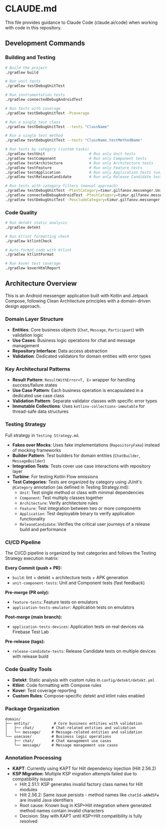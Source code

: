 # CLAUDE.md

This file provides guidance to Claude Code (claude.ai/code) when working with code in this repository.

## Development Commands

### Building and Testing
```bash
# Build the project
./gradlew build

# Run unit tests
./gradlew testDebugUnitTest

# Run instrumentation tests 
./gradlew connectedDebugAndroidTest

# Run tests with coverage
./gradlew testDebugUnitTest -Pcoverage

# Run a single test class
./gradlew testDebugUnitTest --tests "ClassName"

# Run a single test method
./gradlew testDebugUnitTest --tests "ClassName.testMethodName"

# Run tests by category (custom tasks)
./gradlew testUnit                    # Run only Unit tests
./gradlew testComponent               # Run only Component tests  
./gradlew testArchitecture            # Run only Architecture tests
./gradlew testFeature                 # Run only Feature tests
./gradlew testApplication             # Run only Application tests (unit + instrumentation)
./gradlew testReleaseCandidate        # Run only Release Candidate tests

# Run tests with category filters (manual approach)
./gradlew testDebugUnitTest -PtestCategory=timur.gilfanov.messenger.Unit
./gradlew connectedDebugAndroidTest -PtestCategory=timur.gilfanov.messenger.Application
./gradlew testDebugUnitTest -PexcludeCategory=timur.gilfanov.messenger.Architecture
```

### Code Quality
```bash
# Run detekt static analysis
./gradlew detekt

# Run ktlint formatting check
./gradlew ktlintCheck

# Auto-format code with ktlint
./gradlew ktlintFormat

# Run kover test coverage
./gradlew koverHtmlReport
```

## Architecture Overview

This is an Android messenger application built with Kotlin and Jetpack Compose, following Clean Architecture principles with a domain-driven design approach.

### Domain Layer Structure
- **Entities**: Core business objects (`Chat`, `Message`, `Participant`) with validation logic
- **Use Cases**: Business logic operations for chat and message management
- **Repository Interface**: Data access abstraction
- **Validation**: Dedicated validators for domain entities with error types

### Key Architectural Patterns
- **Result Pattern**: `ResultWithError<T, E>` wrapper for handling success/failure states
- **Use Case Pattern**: Each business operation is encapsulated in a dedicated use case class
- **Validation Pattern**: Separate validator classes with specific error types
- **Immutable Collections**: Uses `kotlinx-collections-immutable` for thread-safe data structures

### Testing Strategy
Full strategy in `Testing Strategy.md`.
- **Fakes over Mocks**: Uses fake implementations (`RepositoryFake`) instead of mocking frameworks
- **Builder Pattern**: Test builders for domain entities (`ChatBuilder`, `MessageBuilder`)
- **Integration Tests**: Tests cover use case interactions with repository layer
- **Turbine**: For testing Kotlin Flow emissions
- **Test Categories**: Tests are organized by category using JUnit's `@Category` annotation (as defined in Testing Strategy.md):
  - `Unit`: Test single method or class with minimal dependencies
  - `Component`: Test multiply classes together  
  - `Architecture`: Verify architecture rules
  - `Feature`: Test integration between two or more components
  - `Application`: Test deployable binary to verify application functionality
  - `ReleaseCandidate`: Verifies the critical user journeys of a release build and performance

### CI/CD Pipeline
The CI/CD pipeline is organized by test categories and follows the Testing Strategy execution matrix:

**Every Commit (push + PR):**
- `build`: lint + detekt + architecture tests + APK generation
- `unit-component-tests`: Unit and Component tests (fast feedback)

**Pre-merge (PR only):**
- `feature-tests`: Feature tests on emulators
- `application-tests-emulator`: Application tests on emulators

**Post-merge (main branch):**
- `application-tests-devices`: Application tests on real devices via Firebase Test Lab

**Pre-release (tags):**
- `release-candidate-tests`: Release Candidate tests on multiple devices with release build

### Code Quality Tools
- **Detekt**: Static analysis with custom rules in `config/detekt/detekt.yml`
- **Ktlint**: Code formatting with Compose rules
- **Kover**: Test coverage reporting
- **Custom Rules**: Compose-specific detekt and ktlint rules enabled

### Package Organization
```
domain/
├── entity/           # Core business entities with validation
│   ├── chat/        # Chat-related entities and validation
│   └── message/     # Message-related entities and validation
└── usecase/         # Business logic operations
    ├── chat/        # Chat management use cases
    └── message/     # Message management use cases
```

### Annotation Processing
- **KAPT**: Currently using KAPT for Hilt dependency injection (Hilt 2.56.2)
- **KSP Migration**: Multiple KSP migration attempts failed due to compatibility issues
  - Hilt 2.51.1: KSP generates invalid factory class names for Hilt modules
  - Hilt 2.56.2: Same issue persists - method names like `chatId-aANd5Fw` are invalid Java identifiers
  - Root cause: Known bug in KSP+Hilt integration where generated method names contain invalid characters
  - Decision: Stay with KAPT until KSP+Hilt compatibility is fully resolved